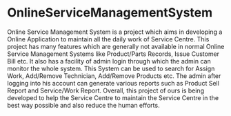 # OnlineServiceManagementSystem

Online Service Management System is a project which aims in developing a Online Application to maintain all the daily work of Service Centre. This project has many features which are generally not available in normal Online Service Management Systems like Product/Parts Records, Issue Customer Bill etc. It also has a facility of admin login through which the admin can monitor the whole system. This System can be used to search for Assign Work, Add/Remove Technician, Add/Remove Products etc. The admin after logging into his account can generate various reports such as Product Sell Report and Service/Work Report. Overall, this project of ours is being developed to help the Service Centre to maintain the Service Centre in the best way possible and also reduce the human efforts.
